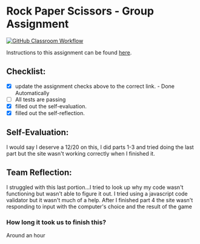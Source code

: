 Rock Paper Scissors - Group Assignment
===================================
[![GitHub Classroom Workflow](https://github.com/IT3049C/3.Rock-Paper-Scissors/actions/workflows/classroom.yml/badge.svg)](https://github.com/IT3049C/3.Rock-Paper-Scissors/actions/workflows/classroom.yml)

Instructions to this assignment can be found [here](https://it3049c.github.io/Material/Assignments/3.Rock_Paper_Scissors/).

## Checklist:
- [x] update the assignment checks above to the correct link. - Done Automatically
- [ ] All tests are passing
- [x] filled out the self-evaluation.
- [x] filled out the self-reflection.

## Self-Evaluation: 
I would say I deserve a 12/20 on this, I did parts 1-3 and tried doing the last part but the site wasn't working correctly when I finished it.
## Team Reflection:
I struggled with this last portion...I tried to look up why my code wasn't functioning but wasn't able to figure it out. I tried using a javascript code validator but it wasn't much of a help. After I finished part 4 the site wasn't responding to input with the computer's choice and the result of the game


### How long it took us to finish this?
Around an hour